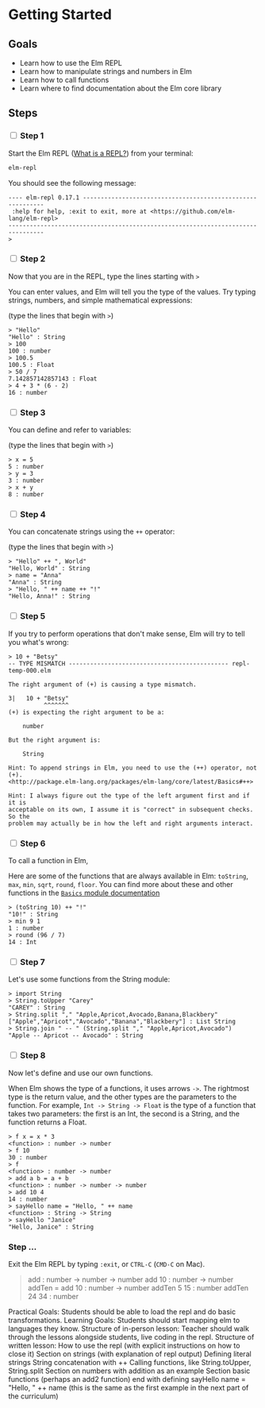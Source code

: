 # Getting Started

## Goals

  - Learn how to use the Elm REPL
  - Learn how to manipulate strings and numbers in Elm
  - Learn how to call functions
  - Learn where to find documentation about the Elm core library

## Steps

### <input type="checkbox"> Step 1

Start the Elm REPL ([What is a REPL?](https://en.wikipedia.org/wiki/Read%E2%80%93eval%E2%80%93print_loop)) from your terminal:

```bash
elm-repl
```

You should see the following message:

```
---- elm-repl 0.17.1 -----------------------------------------------------------
 :help for help, :exit to exit, more at <https://github.com/elm-lang/elm-repl>
--------------------------------------------------------------------------------
>
```

### <input type="checkbox"> Step 2

Now that you are in the REPL, type the lines starting with `>`

You can enter values, and Elm will tell you the type of the values.  Try typing
strings, numbers, and simple mathematical expressions:

(type the lines that begin with `>`)

```
> "Hello"
"Hello" : String
> 100
100 : number
> 100.5
100.5 : Float
> 50 / 7
7.142857142857143 : Float
> 4 + 3 * (6 - 2)
16 : number
```

### <input type="checkbox"> Step 3

You can define and refer to variables:

(type the lines that begin with `>`)

```
> x = 5
5 : number
> y = 3
3 : number
> x + y
8 : number
```

### <input type="checkbox"> Step 4

You can concatenate strings using the `++` operator:

(type the lines that begin with `>`)

```
> "Hello" ++ ", World"
"Hello, World" : String
> name = "Anna"
"Anna" : String
> "Hello, " ++ name ++ "!"
"Hello, Anna!" : String
```

### <input type="checkbox"> Step 5

If you try to perform operations that don't make sense, Elm will try to tell you
what's wrong:

```
> 10 + "Betsy"
-- TYPE MISMATCH --------------------------------------------- repl-temp-000.elm

The right argument of (+) is causing a type mismatch.

3|   10 + "Betsy"
          ^^^^^^^
(+) is expecting the right argument to be a:

    number

But the right argument is:

    String

Hint: To append strings in Elm, you need to use the (++) operator, not (+).
<http://package.elm-lang.org/packages/elm-lang/core/latest/Basics#++>

Hint: I always figure out the type of the left argument first and if it is
acceptable on its own, I assume it is "correct" in subsequent checks. So the
problem may actually be in how the left and right arguments interact.
```

### <input type="checkbox"> Step 6

To call a function in Elm,

Here are some of the functions that are always available in Elm: `toString`, `max`, `min`, `sqrt`, `round`, `floor`.  You can find more about these and other functions in the [`Basics` module documentation](http://package.elm-lang.org/packages/elm-lang/core/latest/Basics)

```
> (toString 10) ++ "!"
"10!" : String
> min 9 1
1 : number
> round (96 / 7)
14 : Int
```

### <input type="checkbox"> Step 7

Let's use some functions from the String module:


```
> import String
> String.toUpper "Carey"
"CAREY" : String
> String.split "," "Apple,Apricot,Avocado,Banana,Blackbery"
["Apple","Apricot","Avocado","Banana","Blackbery"] : List String
> String.join " -- " (String.split "," "Apple,Apricot,Avocado")
"Apple -- Apricot -- Avocado" : String
```

### <input type="checkbox"> Step 8

Now let's define and use our own functions.

When Elm shows the type of a functions, it uses arrows `->`.  The rightmost type is the return value, and the other types are the parameters to the function.  For example, `Int -> String -> Float` is the type of a function that takes two parameters: the first is an Int, the second is a String, and the function returns a Float.

```
> f x = x * 3
<function> : number -> number
> f 10
30 : number
> f
<function> : number -> number
> add a b = a + b
<function> : number -> number -> number
> add 10 4
14 : number
> sayHello name = "Hello, " ++ name
<function> : String -> String
> sayHello "Janice"
"Hello, Janice" : String
```

### Step ...

Exit the Elm REPL by typing `:exit`, or `CTRL-C` (`CMD-C` on Mac).

> add
<function> : number -> number -> number
> add 10
<function> : number -> number
> addTen = add 10
<function> : number -> number
> addTen 5
15 : number
> addTen 24
34 : number


Practical Goals: Students should be able to load the repl and do basic transformations.
Learning Goals: Students should start mapping elm to languages they know.
Structure of in-person lesson: Teacher should walk through the lessons alongside students, live coding in the repl.
Structure of written lesson:
How to use the repl (with explicit instructions on how to close it)
Section on strings (with explanation of repl output)
Defining literal strings
String concatenation with ++
Calling functions, like String.toUpper, String.split
Section on numbers with addition as an example
Section basic functions (perhaps an add2 function)
end with defining sayHello name = "Hello, " ++ name (this is the same as the first example in the next part of the curriculum)
